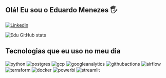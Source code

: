 ## Olá! Eu sou o Eduardo Menezes 🖐️

[![Linkedin](https://img.shields.io/badge/LinkedIn-0077B5?style=for-the-badge&logo=linkedin&logoColor=white)]([https://sujeitoprogramador.com](https://www.linkedin.com/in/eduardooliveiramenezes/))

![Edu GitHub stats](https://github-readme-stats.vercel.app/api?username=eduardo-menezes&show_icons=true&theme=dracula&count_private=true)

## Tecnologias que eu uso no meu dia

<div style="display: inline_block">
  <img align="center" alt="python" src="https://img.shields.io/badge/python-yellow?style=flat-square&logo=python&logoColor=blue" />
  <img align="center" alt="postgres" src="https://img.shields.io/badge/postgres-lightgray?style=flat-square&logo=postgresql&logoColor=blue" />
  <img align="center" alt="gcp" src="https://img.shields.io/badge/GCP-lightgray?style=flat-square&logo=googlecloud&logoColor=blue" />
  <img align="center" alt="googleanalytics" src="https://img.shields.io/badge/google%20analytics-lightgray?style=flat-square&logo=googleanalytics&logoColor=yellow" />
  <img align="center" alt="githubactions" src="https://img.shields.io/badge/github%20actions-lightgray?style=flat-square&logo=githubactions&logoColor=blue" />
  <img align="center" alt="airflow" src="https://img.shields.io/badge/airflow-blue?style=flat-square&logo=apacheairflow&logoColor=yellow" />
  <img align="center" alt="terraform" src="https://img.shields.io/badge/terraform-blue?style=flat-square&logo=terraform" />
  <img align="center" alt="docker" src="https://img.shields.io/badge/docker-green?style=flat-square&logo=docker" />
  <img align="center" alt="powerbi" src="https://img.shields.io/badge/powerbi-white?style=flat-square&logo=powerbi" />
  <img align="center" alt="streamlit" src="https://img.shields.io/badge/streamlit-blue?style=flat-square&logo=streamlit" />
</div><br/>
